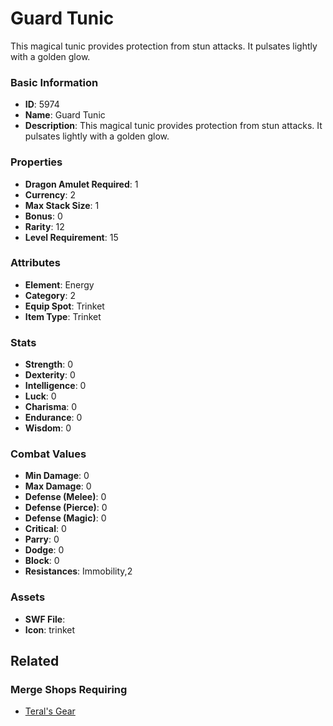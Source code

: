 # Guard Tunic

This magical tunic provides protection from stun attacks. It pulsates lightly with a golden glow.

### Basic Information

- **ID**: 5974
- **Name**: Guard Tunic
- **Description**: This magical tunic provides protection from stun attacks. It pulsates lightly with a golden glow.

### Properties

- **Dragon Amulet Required**: 1
- **Currency**: 2
- **Max Stack Size**: 1
- **Bonus**: 0
- **Rarity**: 12
- **Level Requirement**: 15

### Attributes

- **Element**: Energy
- **Category**: 2
- **Equip Spot**: Trinket
- **Item Type**: Trinket

### Stats

- **Strength**: 0
- **Dexterity**: 0
- **Intelligence**: 0
- **Luck**: 0
- **Charisma**: 0
- **Endurance**: 0
- **Wisdom**: 0

### Combat Values

- **Min Damage**: 0
- **Max Damage**: 0
- **Defense (Melee)**: 0
- **Defense (Pierce)**: 0
- **Defense (Magic)**: 0
- **Critical**: 0
- **Parry**: 0
- **Dodge**: 0
- **Block**: 0
- **Resistances**: Immobility,2

### Assets

- **SWF File**: 
- **Icon**: trinket

## Related

### Merge Shops Requiring

- [Teral's Gear](../merge-shops/67-teral-s-gear.md)

